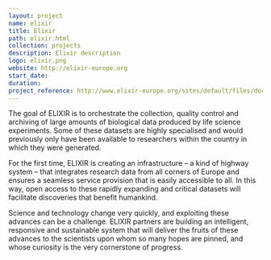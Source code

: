 ```yaml
---
layout: project
name: elixir
title: Elixir
path: elixir.html
collection: projects
description: Elixir description
logo: elixir.png
website: http://elixir-europe.org
start_date:
duration:
project_reference: http://www.elixir-europe.org/sites/default/files/documents/elixir_scientific_programme_final.pdf
---
```


The goal of ELIXIR is to orchestrate the collection, quality control
and archiving of large amounts of biological data produced by life
science experiments. Some of these datasets are highly specialised and
would previously only have been available to researchers within the
country in which they were generated.

For the first time, ELIXIR is creating an infrastructure – a kind of
highway system – that integrates research data from all corners of
Europe and ensures a seamless service provision that is easily
accessible to all. In this way, open access to these rapidly expanding
and critical datasets will facilitate discoveries that benefit
humankind.

Science and technology change very quickly, and exploiting these
advances can be a challenge. ELIXIR partners are building an
intelligent, responsive and sustainable system that will deliver the
fruits of these advances to the scientists upon whom so many hopes are
pinned, and whose curiosity is the very cornerstone of progress.
